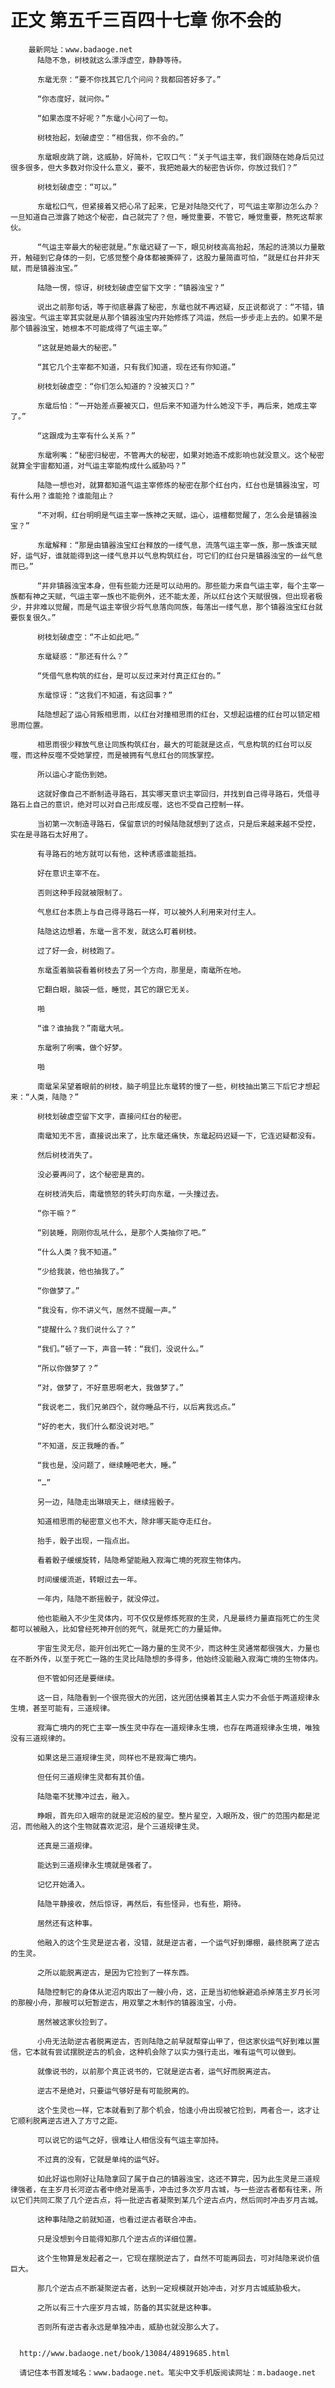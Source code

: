 # 正文 第五千三百四十七章 你不会的
        最新网址：www.badaoge.net
          陆隐不急，树枝就这么漂浮虚空，静静等待。
      
          东鼋无奈：“要不你找其它几个问问？我都回答好多了。”
      
          “你态度好，就问你。”
      
          “如果态度不好呢？”东鼋小心问了一句。
      
          树枝抬起，划破虚空：“相信我，你不会的。”
      
          东鼋眼皮跳了跳，这威胁，好简朴，它叹口气：“关于气运主宰，我们跟随在她身后见过很多很多，但大多数对你没什么意义，要不，我把她最大的秘密告诉你，你放过我们？”
      
          树枝划破虚空：“可以。”
      
          东鼋松口气，但紧接着又把心吊了起来，它是对陆隐交代了，可气运主宰那边怎么办？一旦知道自己泄露了她这个秘密，自己就完了？但，睡觉重要，不管它，睡觉重要，熬死这帮家伙。
      
          “气运主宰最大的秘密就是。”东鼋迟疑了一下，眼见树枝高高抬起，荡起的涟漪以力量散开，触碰到它身体的一刻，它感觉整个身体都被撕碎了，这股力量简直可怕，“就是红台并非天赋，而是镇器浊宝。”
      
          陆隐一愣，惊讶，树枝划破虚空留下文字：“镇器浊宝？”
      
          说出之前那句话，等于彻底暴露了秘密，东鼋也就不再迟疑，反正说都说了：“不错，镇器浊宝。气运主宰其实就是从那个镇器浊宝内开始修炼了鸿运，然后一步步走上去的。如果不是那个镇器浊宝，她根本不可能成得了气运主宰。”
      
          “这就是她最大的秘密。”
      
          “其它几个主宰都不知道，只有我们知道，现在还有你知道。”
      
          树枝划破虚空：“你们怎么知道的？没被灭口？”
      
          东鼋后怕：“一开始差点要被灭口，但后来不知道为什么她没下手，再后来，她成主宰了。”
      
          “这跟成为主宰有什么关系？”
      
          东鼋咧嘴：“秘密归秘密，不管再大的秘密，如果对她造不成影响也就没意义。这个秘密就算全宇宙都知道，对气运主宰能构成什么威胁吗？”
      
          陆隐一想也对，就算都知道气运主宰修炼的秘密在那个红台内，红台也是镇器浊宝，可有什么用？谁能抢？谁能阻止？
      
          “不对啊，红台明明是气运主宰一族神之天赋，运心，运檀都觉醒了，怎么会是镇器浊宝？”
      
          东鼋解释：“那是由镇器浊宝红台释放的一缕气息，流落气运主宰一族，那一族谁天赋好，运气好，谁就能得到这一缕气息并以气息构筑红台，可它们的红台只是镇器浊宝的一丝气息而已。”
      
          “并非镇器浊宝本身，但有些能力还是可以动用的。那些能力来自气运主宰，每个主宰一族都有神之天赋，气运主宰一族也不能例外，还不能太差，所以红台这个天赋很强，但出现者极少，并非难以觉醒，而是气运主宰很少将气息落向同族，每落出一缕气息，那个镇器浊宝红台就要恢复很久。”
      
          树枝划破虚空：“不止如此吧。”
      
          东鼋疑惑：“那还有什么？”
      
          “凭借气息构筑的红台，是可以反过来对付真正红台的。”
      
          东鼋惊讶：“这我们不知道，有这回事？”
      
          陆隐想起了运心背叛相思雨，以红台对撞相思雨的红台，又想起运檀的红台可以锁定相思雨位置。
      
          相思雨很少释放气息让同族构筑红台，最大的可能就是这点，气息构筑的红台可以反噬，而这种反噬不受她掌控，而是被拥有气息红台的同族掌控。
      
          所以运心才能伤到她。
      
          这就好像自己不断制造寻路石，其实哪天意识主宰回归，并找到自己得寻路石，凭借寻路石上自己的意识，绝对可以对自己形成反噬，这也不受自己控制一样。
      
          当初第一次制造寻路石，保留意识的时候陆隐就想到了这点，只是后来越来越不受控，实在是寻路石太好用了。
      
          有寻路石的地方就可以有他，这种诱惑谁能抵挡。
      
          好在意识主宰不在。
      
          否则这种手段就被限制了。
      
          气息红台本质上与自己得寻路石一样，可以被外人利用来对付主人。
      
          陆隐这边想着，东鼋一言不发，就这么盯着树枝。
      
          过了好一会，树枝跑了。
      
          东鼋歪着脑袋看着树枝去了另一个方向，那里是，南鼋所在地。
      
          它翻白眼，脑袋一低，睡觉，其它的跟它无关。
      
          啪
      
          “谁？谁抽我？”南鼋大吼。
      
          东鼋咧了咧嘴，做个好梦。
      
          啪
      
          南鼋呆呆望着眼前的树枝，脑子明显比东鼋转的慢了一些，树枝抽出第三下后它才想起来：“人类，陆隐？”
      
          树枝划破虚空留下文字，直接问红台的秘密。
      
          南鼋知无不言，直接说出来了，比东鼋还痛快，东鼋起码迟疑一下，它连迟疑都没有。
      
          然后树枝消失了。
      
          没必要再问了，这个秘密是真的。
      
          在树枝消失后，南鼋愤怒的转头盯向东鼋，一头撞过去。
      
          “你干嘛？”
      
          “别装睡，刚刚你乱吼什么，是那个人类抽你了吧。”
      
          “什么人类？我不知道。”
      
          “少给我装，他也抽我了。”
      
          “你做梦了。”
      
          “我没有，你不讲义气，居然不提醒一声。”
      
          “提醒什么？我们说什么了？”
      
          “我们。”顿了一下，声音一转：“我们，没说什么。”
      
          “所以你做梦了？”
      
          “对，做梦了，不好意思啊老大，我做梦了。”
      
          “我说老二，我们兄弟四个，就你睡品不行，以后离我远点。”
      
          “好的老大，我们什么都没说对吧。”
      
          “不知道，反正我睡的香。”
      
          “我也是，没问题了，继续睡吧老大，睡。”
      
          “…”
      
          另一边，陆隐走出琳琅天上，继续摇骰子。
      
          知道相思雨的秘密意义也不大，除非哪天能夺走红台。
      
          抬手，骰子出现，一指点出。
      
          看着骰子缓缓旋转，陆隐希望能融入寂海亡境的死寂生物体内。
      
          时间缓缓流逝，转眼过去一年。
      
          一年内，陆隐不断摇骰子，就没停过。
      
          他也能融入不少生灵体内，可不仅仅是修炼死寂的生灵，凡是最终力量直指死亡的生灵都可以被融入，比如曾经死神开创的死气，就是死亡的力量延伸。
      
          宇宙生灵无尽，能开创出死亡一路力量的生灵不少，而这种生灵通常都很强大，力量也在不断外传，以至于死亡一路的生灵比陆隐想的多得多，他始终没能融入寂海亡境的生物体内。
      
          但不管如何还是要继续。
      
          这一日，陆隐看到一个很亮很大的光团，这光团估摸着其主人实力不会低于两道规律永生境，甚至可能有，三道规律。
      
          寂海亡境内的死亡主宰一族生灵中存在一道规律永生境，也存在两道规律永生境，唯独没有三道规律的。
      
          如果这是三道规律生灵，同样也不是寂海亡境内。
      
          但任何三道规律生灵都有其价值。
      
          陆隐毫不犹豫冲过去，融入。
      
          睁眼，首先印入眼帘的就是泥沼般的星空。整片星空，入眼所及，很广的范围内都是泥沼，而他融入的这个生物就喜欢泥沼，是个三道规律生灵。
      
          还真是三道规律。
      
          能达到三道规律永生境就是强者了。
      
          记忆开始涌入。
      
          陆隐平静接收，然后惊讶，再然后，有些怪异，也有些，期待。
      
          居然还有这种事。
      
          他融入的这个生灵是逆古者，没错，就是逆古者，一个运气好到爆棚，最终脱离了逆古的生灵。
      
          之所以能脱离逆古，是因为它捡到了一样东西。
      
          陆隐控制它的身体从泥沼内取出了一艘小舟，这，正是当初他躲避追杀掉落主岁月长河的那艘小舟，那艘可以短暂逆古，用双擎之木制作的镇器浊宝，小舟。
      
          居然被这家伙捡到了。
      
          小舟无法助逆古者脱离逆古，否则陆隐之前早就帮穿山甲了，但这家伙运气好到难以置信，它本就有尝试摆脱逆古的机会，这种机会除了以实力强行走出，唯有运气可以做到。
      
          就像说书的，以前那个真正说书的，它就是逆古者，运气好而脱离逆古。
      
          逆古不是绝对，只要运气够好是有可能脱离的。
      
          这个生灵也一样，它本就看到了那个机会，恰逢小舟出现被它捡到，两者合一，这才让它顺利脱离逆古进入了方寸之距。
      
          可以说它的运气之好，很难让人相信没有气运主宰加持。
      
          不过真的没有，它就是单纯的运气好。
      
          如此好运也刚好让陆隐拿回了属于自己的镇器浊宝，这还不算完，因为此生灵是三道规律强者，在主岁月长河逆古者中绝对是高手，冲击过多次岁月古城，与一些逆古者都有往来，所以它们共同汇聚了几个逆古点，将一批逆古者凝聚到某几个逆古点内，然后同时冲击岁月古城。
      
          这种事陆隐之前就知道，也看过逆古者联合冲击。
      
          只是没想到今日能得知那几个逆古点的详细位置。
      
          这个生物算是发起者之一，它现在摆脱逆古了，自然不可能再回去，可对陆隐来说价值巨大。
      
          那几个逆古点不断凝聚逆古者，达到一定规模就开始冲击，对岁月古城威胁极大。
      
          之所以有三十六座岁月古城，防备的其实就是这种事。
      
          否则所有逆古者永远是单独冲击，威胁也就没那么大了。
      
      
      http://www.badaoge.net/book/13084/48919685.html
      
      请记住本书首发域名：www.badaoge.net。笔尖中文手机版阅读网址：m.badaoge.net